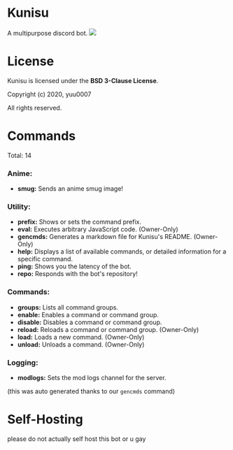 # Kunisu
A multipurpose discord bot.
![](https://cdn.discordapp.com/avatars/753183327644811274/efe7c40c79175b4cc14b83c588642658.png?size=1024)

# License
Kunisu is licensed under the **BSD 3-Clause License**.

Copyright (c) 2020, yuu0007

All rights reserved.

# Commands
Total: 14

### Anime:

* **smug:** Sends an anime smug image!

### Utility:

* **prefix:** Shows or sets the command prefix.
* **eval:** Executes arbitrary JavaScript code. (Owner-Only)
* **gencmds:** Generates a markdown file for Kunisu's README. (Owner-Only)
* **help:** Displays a list of available commands, or detailed information for a specific command.
* **ping:** Shows you the latency of the bot.
* **repo:** Responds with the bot's repository!

### Commands:

* **groups:** Lists all command groups.
* **enable:** Enables a command or command group.
* **disable:** Disables a command or command group.
* **reload:** Reloads a command or command group. (Owner-Only)
* **load:** Loads a new command. (Owner-Only)
* **unload:** Unloads a command. (Owner-Only)

### Logging:

* **modlogs:** Sets the mod logs channel for the server.

(this was auto generated thanks to our `gencmds` command)

# Self-Hosting
please do not actually self host this bot or u gay